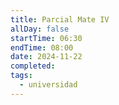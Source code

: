 ```yaml
---
title: Parcial Mate IV
allDay: false
startTime: 06:30
endTime: 08:00
date: 2024-11-22
completed: 
tags:
  - universidad
---
```

